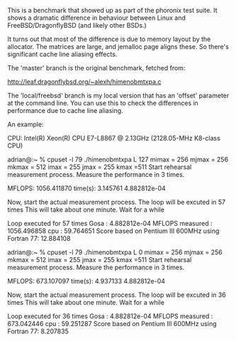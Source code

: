 This is a benchmark that showed up as part of the phoronix test suite.
It shows a dramatic difference in behaviour between Linux and FreeBSD/DragonflyBSD
(and likely other BSDs.)

It turns out that most of the difference is due to memory layout by the
allocator.  The matrices are large, and jemalloc page aligns these.
So there's significant cache line aliasing effects.

The 'master' branch is the original benchmark, fetched from:

http://leaf.dragonflybsd.org/~alexh/himenobmtxpa.c

The 'local/freebsd' branch is my local version that has an 'offset'
parameter at the command line.  You can use this to check the
differences in performance due to cache line aliasing.

An example:

CPU: Intel(R) Xeon(R) CPU E7-L8867  @ 2.13GHz (2128.05-MHz K8-class CPU)

adrian@:~ % cpuset -l 79 ./himenobmtxpa L 127
mimax = 256 mjmax = 256 mkmax = 512
imax = 255 jmax = 255 kmax =511
Start rehearsal measurement process.
Measure the performance in 3 times.

MFLOPS: 1056.411870 time(s): 3.145761 4.882812e-04

Now, start the actual measurement process.
The loop will be excuted in 57 times
This will take about one minute.
Wait for a while

Loop executed for 57 times
Gosa : 4.882812e-04 
MFLOPS measured : 1056.496858  cpu : 59.764651
Score based on Pentium III 600MHz using Fortran 77: 12.884108

adrian@:~ % cpuset -l 79 ./himenobmtxpa L 0
mimax = 256 mjmax = 256 mkmax = 512
imax = 255 jmax = 255 kmax =511
Start rehearsal measurement process.
Measure the performance in 3 times.

MFLOPS: 673.107097 time(s): 4.937133 4.882812e-04

Now, start the actual measurement process.
The loop will be excuted in 36 times
This will take about one minute.
Wait for a while

Loop executed for 36 times
Gosa : 4.882812e-04 
MFLOPS measured : 673.042446   cpu : 59.251287
Score based on Pentium III 600MHz using Fortran 77: 8.207835

